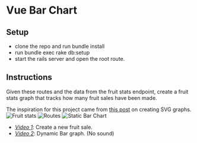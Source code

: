 # Vue Bar Chart

## Setup

* clone the repo and run bundle install
* run bundle exec rake db:setup
* start the rails server and open the root route.

## Instructions

Given these routes and the data from the fruit stats endpoint, create a fruit stats graph that tracks how many fruit sales have been made.

The inspiration for this project came from [this post](https://css-tricks.com/how-to-make-charts-with-svg/) on creating SVG graphs.
![Fruit stats](fruit_stats.png?raw=true)
![Routes](routes.png?raw=true)
![Static Bar Chart](static_bar_chart.png?raw=true)

* *[Video 1](https://youtu.be/Pgbk2ETyJ9c)*: Create a new fruit sale.
* *[Video 2](http://youtu.be/g1p8Wz1TNvk)*: Dynamic Bar graph. (No sound)
